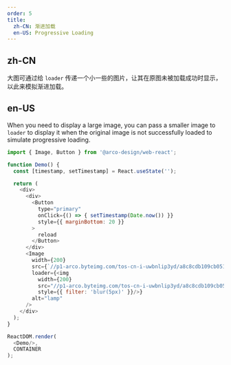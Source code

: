 ```yaml
---
order: 5
title:
  zh-CN: 渐进加载
  en-US: Progressive Loading
---
```


## zh-CN

大图可通过给 `loader` 传递一个小一些的图片，让其在原图未被加载成功时显示，以此来模拟渐进加载。

## en-US

When you need to display a large image, you can pass a smaller image to `loader` to display it when the original image is not successfully loaded to simulate progressive loading.

```js
import { Image, Button } from '@arco-design/web-react';

function Demo() {
  const [timestamp, setTimestamp] = React.useState('');

  return (
    <div>
      <div>
        <Button
          type="primary"
          onClick={() => { setTimestamp(Date.now()) }}
          style={{ marginBottom: 20 }}
        >
          reload
        </Button>
      </div>
      <Image
        width={200}
        src={`//p1-arco.byteimg.com/tos-cn-i-uwbnlip3yd/a8c8cdb109cb051163646151a4a5083b.png~tplv-uwbnlip3yd-webp.webp?timestamp=${timestamp}`}
        loader={<img
          width={200}
          src="//p1-arco.byteimg.com/tos-cn-i-uwbnlip3yd/a8c8cdb109cb051163646151a4a5083b.png~tplv-uwbnlip3yd-webp.webp"
          style={{ filter: 'blur(5px)' }}/>}
        alt="lamp"
      />
    </div>
  );
}

ReactDOM.render(
  <Demo/>,
  CONTAINER
);
```
